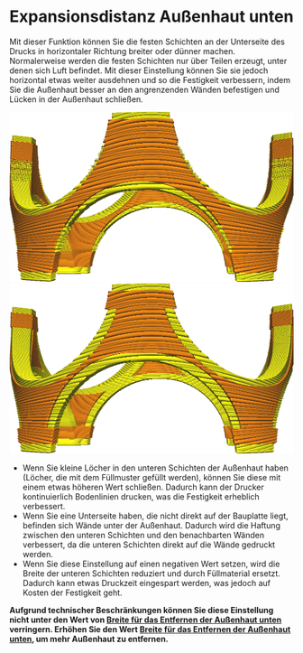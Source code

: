 Expansionsdistanz Außenhaut unten
====
Mit dieser Funktion können Sie die festen Schichten an der Unterseite des Drucks in horizontaler Richtung breiter oder dünner machen. Normalerweise werden die festen Schichten nur über Teilen erzeugt, unter denen sich Luft befindet. Mit dieser Einstellung können Sie sie jedoch horizontal etwas weiter ausdehnen und so die Festigkeit verbessern, indem Sie die Außenhaut besser an den angrenzenden Wänden befestigen und Lücken in der Außenhaut schließen.

<!--screenshot {
"image_path": "skin_preshrink_original.png",
"models": [{"script": "stature_symmetrical.scad"}],
"camera_position": [104, -7, 4],
"settings": {
    "wall_line_count": 0,
    "infill_wall_line_count": 1,
    "bottom_skin_preshrink": 0,
    "top_skin_preshrink": 0,
    "bottom_skin_expand_distance": 0,
    "top_skin_expand_distance": 0
},
"colours": 32
}-->
<!--screenshot {
"image_path": "expand_skins_expand_distance_1mm.png",
"models": [{"script": "stature_symmetrical.scad"}],
"camera_position": [104, -7, 4],
"settings": {
    "wall_line_count": 0,
    "infill_wall_line_count": 1,
    "bottom_skin_expand_distance": 1,
    "top_skin_expand_distance": 1
},
"colours": 32
}-->
![Wie Außenhäute (die gelben Teile) normalerweise aussehen](../images/skin_preshrink_original.png)
![Außenhaut um 1mm erweitert](../images/expand_skins_expand_distance_1mm.png)

* Wenn Sie kleine Löcher in den unteren Schichten der Außenhaut haben (Löcher, die mit dem Füllmuster gefüllt werden), können Sie diese mit einem etwas höheren Wert schließen. Dadurch kann der Drucker kontinuierlich Bodenlinien drucken, was die Festigkeit erheblich verbessert.
* Wenn Sie eine Unterseite haben, die nicht direkt auf der Bauplatte liegt, befinden sich Wände unter der Außenhaut. Dadurch wird die Haftung zwischen den unteren Schichten und den benachbarten Wänden verbessert, da die unteren Schichten direkt auf die Wände gedruckt werden.
* Wenn Sie diese Einstellung auf einen negativen Wert setzen, wird die Breite der unteren Schichten reduziert und durch Füllmaterial ersetzt. Dadurch kann etwas Druckzeit eingespart werden, was jedoch auf Kosten der Festigkeit geht.

**Aufgrund technischer Beschränkungen können Sie diese Einstellung nicht unter den Wert von [Breite für das Entfernen der Außenhaut unten](bottom_skin_preshrink.md) verringern. Erhöhen Sie den Wert [Breite für das Entfernen der Außenhaut unten](bottom_skin_preshrink.md), um mehr Außenhaut zu entfernen.**